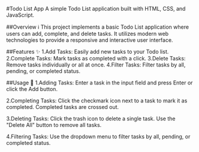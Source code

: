 #Todo List App
A simple Todo List application built with HTML, CSS, and JavaScript.

##Overview ℹ️
This project implements a basic Todo List application where users can add, complete, and delete tasks. It utilizes modern web technologies to provide a responsive and interactive user interface.

##Features ✨
1.Add Tasks: Easily add new tasks to your Todo list.
2.Complete Tasks: Mark tasks as completed with a click.
3.Delete Tasks: Remove tasks individually or all at once.
4.Filter Tasks: Filter tasks by all, pending, or completed status.

##Usage 🚀
1.Adding Tasks: Enter a task in the input field and press Enter or click the Add button.

2.Completing Tasks: Click the checkmark icon next to a task to mark it as completed. Completed tasks are crossed out.

3.Deleting Tasks: Click the trash icon to delete a single task. Use the "Delete All" button to remove all tasks.

4.Filtering Tasks: Use the dropdown menu to filter tasks by all, pending, or completed status.


